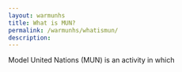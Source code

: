 ```yaml
---
layout: warmunhs
title: What is MUN?
permalink: /warmunhs/whatismun/
description:
---
```


Model United Nations (MUN) is an activity in which
